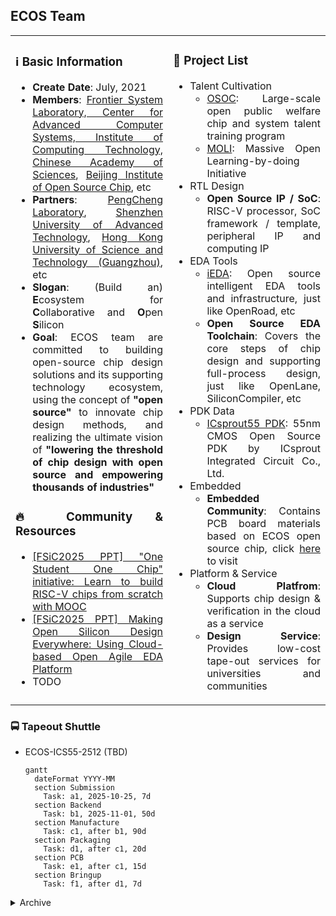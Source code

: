 ## ECOS Team

<table>
<tr align="justify">
<td width="50%" valign="top">

### ℹ️ Basic Information
- **Create Date**: July, 2021
- **Members**: [Frontier System Laboratory, Center for Advanced Computer Systems, Institute of Computing Technology, Chinese Academy of Sciences](https://acs.ict.ac.cn/english), [Beijing Institute of Open Source Chip](https://www.bosc.ac.cn), etc
- **Partners**: [PengCheng Laboratory](https://www.pcl.ac.cn), [Shenzhen University of Advanced Technology](https://suat-sz.edu.cn/en), [Hong Kong University of Science and Technology (Guangzhou)](https://www.hkust-gz.edu.cn), etc
- **Slogan**: (Build an) **E**cosystem for **C**ollaborative and **O**pen **S**ilicon
- **Goal**: ECOS team are committed to building open-source chip design solutions and its supporting technology ecosystem, using the concept of **"open source"** to innovate chip design methods, and realizing the ultimate vision of **"lowering the threshold of chip design with open source and empowering thousands of industries"**

### 🔥 Community & Resources
- [[FSiC2025 PPT] "One Student One Chip" initiative: Learn to build RISC-V chips from scratch with MOOC](https://wiki.f-si.org/images/2/2e/20250701-OSOC-0703.pptx.pdf)
- [[FSiC2025 PPT] Making Open Silicon Design Everywhere: Using Cloud-based Open Agile EDA Platform](https://wiki.f-si.org/images/a/ad/FSiC2025_Making_Open_Silicon_Design_Everywhere_final_version_present.pdf)
- TODO

</td>
<td width="50%" valign="top">

### 🧰 Project List
- Talent Cultivation
  - [OSOC](https://ysyx.oscc.cc): Large-scale open public welfare chip and system talent training program
  - [MOLI](https://moli.oscc.cc): Massive Open Learning-by-doing Initiative
- RTL Design
  - **Open Source IP / SoC**: RISC-V processor, SoC framework / template, peripheral IP and computing IP
- EDA Tools
  - [iEDA](https://ieda.oscc.cc): Open source intelligent EDA tools and infrastructure, just like OpenRoad, etc
  - **Open Source EDA Toolchain**: Covers the core steps of chip design and supporting full-process design, just like OpenLane, SiliconCompiler, etc
- PDK Data
  - [ICsprout55 PDK](https://icsprout55-pdk.rtfd.io): 55nm CMOS Open Source PDK by ICsprout Integrated Circuit Co., Ltd.
- Embedded
  - **Embedded Community**: Contains PCB board materials based on ECOS open source chip, click [here](https://embedded.ecoslab.com) to visit
- Platform & Service
  - **Cloud Platfrom**: Supports chip design & verification in the cloud as a service
  - **Design Service**: Provides low-cost tape-out services for universities and communities

</td>
</tr>
</table>

### 🚍 Tapeout Shuttle
- ECOS-ICS55-2512 (TBD)
  ```mermaid
  gantt
    dateFormat YYYY-MM
    section Submission
      Task: a1, 2025-10-25, 7d
    section Backend
      Task: b1, 2025-11-01, 50d
    section Manufacture
      Task: c1, after b1, 90d
    section Packaging
      Task: d1, after c1, 20d
    section PCB
      Task: e1, after c1, 15d
    section Bringup
      Task: f1, after d1, 7d
  ```

<details>
<summary>Archive</summary>

</details>
